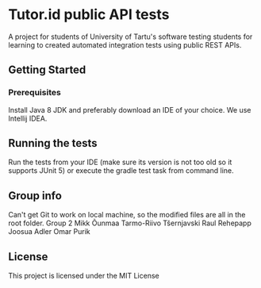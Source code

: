# Tutor.id public API tests

A project for students of University of Tartu's software testing students for learning to created automated integration tests using public REST APIs.

## Getting Started

### Prerequisites

Install Java 8 JDK and preferably download an IDE of your choice. We use Intellij IDEA.

## Running the tests

Run the tests from your IDE (make sure its version is not too old so it supports JUnit 5)
or execute the gradle test task from command line.

## Group info
Can't get Git to work on local machine, so the modified files are all in the root folder.
Group 2
Mikk Õunmaa
Tarmo-Riivo Tšernjavski
Raul Rehepapp
Joosua Adler
Omar Purik

## License

This project is licensed under the MIT License
